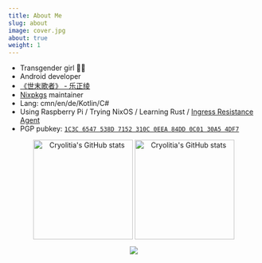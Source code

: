 ```yaml
---
title: About Me
slug: about
image: cover.jpg
about: true
weight: 1
---
```


- Transgender girl 🏳️‍⚧️
- Android developer
- [《世末歌者》 - 乐正绫](https://music.163.com/#/song?id=429460239)
- [Nixpkgs](https://github.com/NixOS/nixpkgs) maintainer
- Lang: cmn/en/de/Kotlin/C#
- Using Raspberry Pi / Trying NixOS / Learning  Rust / [Ingress Resistance Agent](https://github.com/Cryolitia/Artworks/blob/main/BioCard_2019_v0.2.jpg)
- PGP pubkey: [`1C3C 6547 538D 7152 310C 0EEA 84DD 0C01 30A5 4DF7`](http://keyserver.ubuntu.com/pks/lookup?op=vindex&search=0x84dd0c0130a54df7)

<p align="center">
  <picture align="center" height="200em">
    <source 
      srcset="https://github-readme-stats.vercel.app/api?username=Cryolitia&include_all_commits=true&count_private=true&theme=dark"
      media="(prefers-color-scheme: dark)"
    />
    <source
      srcset="https://github-readme-stats.vercel.app/api?username=Cryolitia&include_all_commits=true&count_private=true"
      media="(prefers-color-scheme: light), (prefers-color-scheme: no-preference)"
    />
    <img height="200em" align="center" src="https://github-readme-stats.vercel.app/api?username=Cryolitia&include_all_commits=true&count_private=true" alt="Cryolitia's GitHub stats" />
  </picture>
  <picture align="center" height="200em">
    <source 
      srcset="https://github-readme-stats.vercel.app/api/top-langs/?username=Cryolitia&layout=compact&theme=dark"
      media="(prefers-color-scheme: dark)"
    />
    <source
      srcset="https://github-readme-stats.vercel.app/api/top-langs/?username=Cryolitia&layout=compact"
      media="(prefers-color-scheme: light), (prefers-color-scheme: no-preference)"
    />
    <img height="200em" align="center" src="https://github-readme-stats.vercel.app/api/top-langs/?username=Cryolitia&layout=compact" alt="Cryolitia's GitHub stats" />
  </picture>
</p>

<p align="center">
  <img src="https://skillicons.dev/icons?i=androidstudio,blender,cs,cpp,cloudflare,git,idea,kotlin,latex,linux,nix,raspberrypi,rust,vscode" />
</p>
